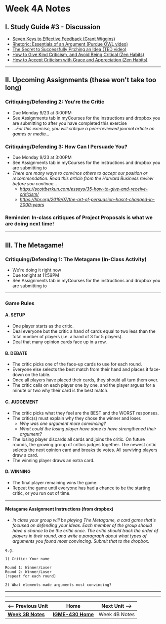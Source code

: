 # Week 4A Notes

## I. Study Guide #3 - Discussion

- [Seven Keys to Effective Feedback (Grant Wiggins)](https://ascd.org/el/articles/seven-keys-to-effective-feedback)
- [Rhetoric: Essentials of an Argument (Purdue OWL video)](https://www.youtube.com/watch?v=KdE862C9YOI)
- [The Secret to Successfully Pitching an Idea (TED video)](https://www.youtube.com/watch?v=l0hVIH3EnlQ)
- [How to Give Kind Criticism, and Avoid Being Critical (Zen Habits)](https://zenhabits.net/how-to-give-kind-criticism-and-avoid-being-critical/)
- [How to Accept Criticism with Grace and Appreciation (Zen Habits)](https://zenhabits.net/how-to-accept-criticism-with-grace-and-appreciation/)

---

## II. Upcoming Assignments (these won't take too long)

### Critiquing/Defending 2: You're the Critic
- Due Monday 9/23 at 3:00PM
- See Assignments tab in myCourses for the instructions and dropbox you are submitting to after you have completed this exercise
- *...For this exercise, you will critique a peer-reviewed journal article on games or media...*

### Critiquing/Defending 3: How Can I Persuade You?
- Due Monday 9/23 at 3:00PM
- See Assignments tab in myCourses for the instructions and dropbox you are submitting to
- *There are many ways to convince others to accept our position or recommendation. Read this article from the Harvard Business review before you continue...*
  - *https://scottberkun.com/essays/35-how-to-give-and-receive-criticism/*
  - *https://hbr.org/2019/07/the-art-of-persuasion-hasnt-changed-in-2000-years*

### Reminder: In-class critiques of Project Proposals is what we are doing next time!

---

## III. The Metagame!
### Critiquing/Defending 1: The Metagame (In-Class Activity)
- We're doing it right now
- Due tonight at 11:59PM
- See Assignments tab in myCourses for the instructions and dropbox you are submitting to

---

### Game Rules
#### A. SETUP
- One player starts as the critic.
- Deal everyone but the critic a hand of cards equal to two less than the total number of players (i.e. a hand of 3 for 5 players).
- Deal that many opinion cards face up in a row.

#### B. DEBATE
- The critic picks one of the face-up cards to use for each round.
- Everyone else selects the best match from their hand and places it face-down on the table.
- Once all players have placed their cards, they should all turn them over.
- The critic calls on each player one by one, and the player argues for a minute or two why their card is the best match.

#### C. JUDGEMENT
- The critic picks what they feel are the BEST and the WORST responses.
- The critic(s) must explain why they chose the winner and loser.
  - *Why was one argument more convincing?*
  - *What could the losing player have done to have strengthened their argument?*
- The losing player discards all cards and joins the critic. On future rounds, the growing group of critics judges together. The newest critic selects the next opinion card and breaks tie votes. All surviving players draw a card.
- The winning player draws an extra card.

#### D. WINNING
- The final player remaining wins the game.
- Repeat the game until everyone has had a chance to be the starting critic, or you run out of time.

---

#### Metagame Assignment Instructions (from dropbox)

- *In class your group will be playing The Metagame, a card game that's focused on defending your ideas. Each member of the group should have a chance to be the critic once. The critic should track the order of players in their round, and write a paragraph about what types of arguments you found most convincing. Submit that to the dropbox.*

```
e.g.

1) Critic: Your name

Round 1: Winner/Loser
Round 2: Winner/Loser
(repeat for each round)

2) What elements made arguments most convincing?

```

---
---

| <-- Previous Unit | Home | Next Unit -->
| --- | --- | --- 
|  [**Week 3B Notes**](3B.md)  |  [**IGME-430 Home**](../) | Week 4B Notes
